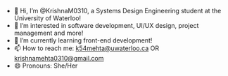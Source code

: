 - 👋 Hi, I’m @KrishnaM0310, a Systems Design Engineering student at the University of Waterloo!
- 👀 I’m interested in software development, UI/UX design, project management and more!
- 🌱 I’m currently learning front-end development!
- 📫 How to reach me: k54mehta@uwaterloo.ca OR krishnamehta0310@gmail.com
- 😄 Pronouns: She/Her

<!---
KrishnaM0310/KrishnaM0310 is a ✨ special ✨ repository because its `README.md` (this file) appears on your GitHub profile.
You can click the Preview link to take a look at your changes.
--->
